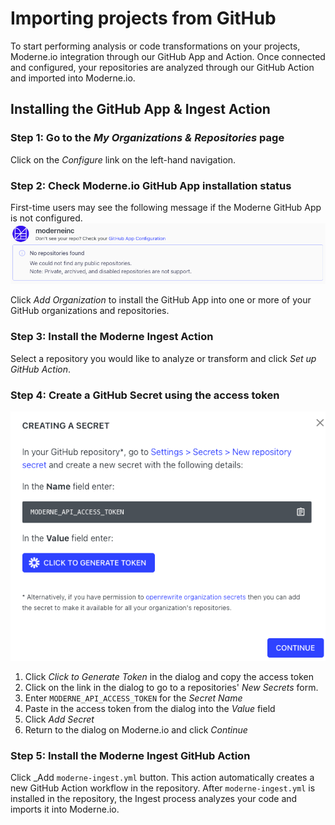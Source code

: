# Importing projects from GitHub

To start performing analysis or code transformations on your projects, Moderne.io integration through our GitHub App and Action. Once connected and configured, your repositories are analyzed through our GitHub Action and imported into Moderne.io.

## Installing the GitHub App & Ingest Action

### Step 1: Go to the _My Organizations & Repositories_ page

Click on the _Configure_ link on the left-hand navigation.

### Step 2: Check Moderne.io GitHub App installation status

First-time users may see the following message if the Moderne GitHub App is not configured.
![](../.gitbook/assets/configure-repos-no-repos-found.png)

Click _Add Organization_ to install the GitHub App into one or more of your GitHub organizations and repositories.

### Step 3: Install the Moderne Ingest Action

Select a repository you would like to analyze or transform and click _Set up GitHub Action_.

### Step 4: Create a GitHub Secret using the access token

![](../.gitbook/assets/configure-repos-setup-action.png)

1. Click _Click to Generate Token_ in the dialog and copy the access token
2. Click on the link in the dialog to go to a repositories' _New Secrets_ form.
3. Enter `MODERNE_API_ACCESS_TOKEN` for the _Secret Name_
4. Paste in the access token from the dialog into the _Value_ field
5. Click _Add Secret_
6. Return to the dialog on Moderne.io and click _Continue_

### Step 5: Install the Moderne Ingest GitHub Action

Click \_Add `moderne-ingest.yml` button. This action automatically creates a new GitHub Action workflow in the repository. After `moderne-ingest.yml` is installed in the repository, the Ingest process analyzes your code and imports it into Moderne.io.
